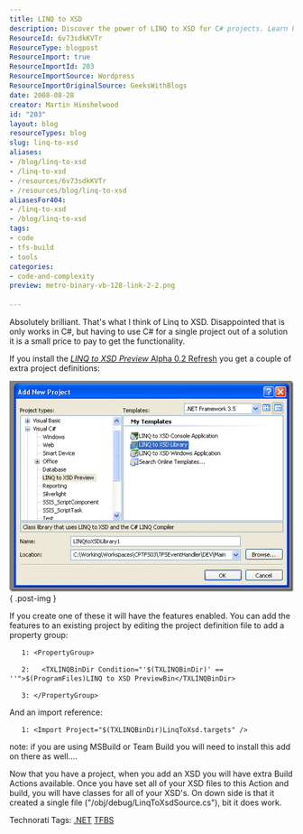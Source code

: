 ```yaml
---
title: LINQ to XSD
description: Discover the power of LINQ to XSD for C# projects. Learn how to enhance your development with extra features and streamline your XSD handling.
ResourceId: 6v73sdkKVTr
ResourceType: blogpost
ResourceImport: true
ResourceImportId: 203
ResourceImportSource: Wordpress
ResourceImportOriginalSource: GeeksWithBlogs
date: 2008-08-28
creator: Martin Hinshelwood
id: "203"
layout: blog
resourceTypes: blog
slug: linq-to-xsd
aliases:
- /blog/linq-to-xsd
- /linq-to-xsd
- /resources/6v73sdkKVTr
- /resources/blog/linq-to-xsd
aliasesFor404:
- /linq-to-xsd
- /blog/linq-to-xsd
tags:
- code
- tfs-build
- tools
categories:
- code-and-complexity
preview: metro-binary-vb-128-link-2-2.png

---
```

Absolutely brilliant. That's what I think of Linq to XSD. Disappointed that is only works in C#, but having to use C# for a single project out of a solution it is a small price to pay to get the functionality.

If you install the [_LINQ to XSD Preview_ Alpha 0.2 Refresh](http://www.microsoft.com/downloads/details.aspx?FamilyID=A45F58CD-FCFC-439E-B735-8182775560AF&displaylang=en) you get a couple of extra project definitions:

[![image](images/LINQtoXSD_D04A-image_thumb-1-1.png)](http://blog.hinshelwood.com/files/2011/05/GWB-WindowsLiveWriter-LINQtoXSD_D04A-image_2.png)
{ .post-img }

If you create one of these it will have the features enabled. You can add the features to an existing project by editing the project definition file to add a property group:

```
   1: <PropertyGroup>
```

```
   2:   <TXLINQBinDir Condition="'$(TXLINQBinDir)' == ''">$(ProgramFiles)LINQ to XSD PreviewBin</TXLINQBinDir>
```

```
   3: </PropertyGroup>
```

And an import reference:

```
   1: <Import Project="$(TXLINQBinDir)LinqToXsd.targets" />
```

note: if you are using MSBuild or Team Build you will need to install this add on there as well....

Now that you have a project, when you add an XSD you will have extra Build Actions available. Once you have set all of your XSD files to this Action and build, you will have classes for all of your XSD's. On down side is that it created a single file ("/obj/debug/LinqToXsdSource.cs"), bit it does work.

Technorati Tags: [.NET](http://technorati.com/tags/.NET) [TFBS](http://technorati.com/tags/TFBS)
